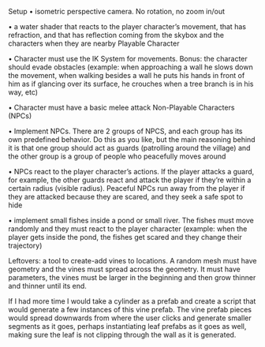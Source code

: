 Setup
• isometric perspective camera. No rotation, no zoom in/out

• a water shader that reacts to the player character’s movement, that has refraction, and 
that has reflection coming from the skybox and the characters when they are nearby
Playable Character

• Character must use the IK System for movements. Bonus: the character should evade 
obstacles (example: when approaching a wall he slows down the movement, when walking 
besides a wall he puts his hands in front of him as if glancing over its surface, he crouches 
when a tree branch is in his way, etc)

• Character must have a basic melee attack
Non-Playable Characters (NPCs)

• Implement NPCs. There are 2 groups of NPCS, and each group has its own predefined 
behavior. Do this as you like, but the main reasoning behind it is that one group should act as 
guards (patrolling around the village) and the other group is a group of people who
peacefully moves around

• NPCs react to the player character’s actions. If the player attacks a guard, for example, the 
other guards react and attack the player if they’re within a certain radius (visible radius). 
Peaceful NPCs run away from the player if they are attacked because they are scared, and 
they seek a safe spot to hide

• implement small fishes inside a pond or small river. The fishes must move randomly and they 
must react to the player character (example: when the player gets inside the pond, the fishes 
get scared and they change their trajectory)




Leftovers:
a tool to create-add vines to locations. A random mesh must have geometry and the vines 
must spread across the geometry. It must have parameters, the vines must be larger in the 
beginning and then grow thinner and thinner until its end.

If I had more time I would take a cylinder as a prefab and create a script that would generate a few instances of this vine prefab. 
The vine prefab pieces would spread downwards from where the user clicks and generate smaller segments as it goes,
perhaps instantiating leaf prefabs as it goes as well, making sure the leaf is not clipping through the wall as it is generated.
